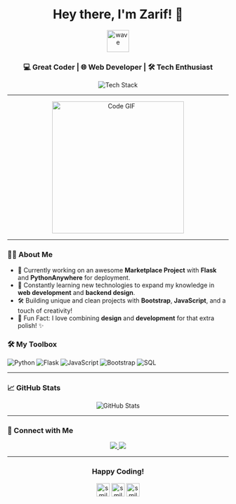 <h1 align="center">Hey there, I'm Zarif! 👋</h1>

<p align="center">
    <img src="https://media.giphy.com/media/3oKIPwoeGErMmaI43S/giphy.gif" alt="wave" width="50"/>
</p>

<h3 align="center">💻 Great Coder | 🌐 Web Developer | 🛠️ Tech Enthusiast</h3>

<p align="center">
    <img src="https://img.shields.io/badge/Tech%20Stack-Flask%20%7C%20Python%20%7C%20Bootstrap%20%7C%20JavaScript%20-%23ff5722?style=for-the-badge" alt="Tech Stack"/>
</p>

---

<div align="center">
    <img src="https://media.giphy.com/media/26xBwdIuRJiAIqHwA/giphy.gif" alt="Code GIF" width="300"/>
</div>

---

### 👨‍💻 About Me

- 🚀 Currently working on an awesome **Marketplace Project** with **Flask** and **PythonAnywhere** for deployment.
- 🌱 Constantly learning new technologies to expand my knowledge in **web development** and **backend design**.
- 🛠 Building unique and clean projects with **Bootstrap**, **JavaScript**, and a touch of creativity!
- 🎯 Fun Fact: I love combining **design** and **development** for that extra polish! ✨

### 🛠 My Toolbox

![Python](https://img.shields.io/badge/Python-3776AB?style=for-the-badge&logo=python&logoColor=white)
![Flask](https://img.shields.io/badge/Flask-000000?style=for-the-badge&logo=flask&logoColor=white)
![JavaScript](https://img.shields.io/badge/JavaScript-F7DF1E?style=for-the-badge&logo=javascript&logoColor=black)
![Bootstrap](https://img.shields.io/badge/Bootstrap-563D7C?style=for-the-badge&logo=bootstrap&logoColor=white)
![SQL](https://img.shields.io/badge/SQL-4479A1?style=for-the-badge&logo=postgresql&logoColor=white)

---

### 📈 GitHub Stats

<div align="center">
    <img src="https://github-readme-stats.vercel.app/api?username=zarifwebme&show_icons=true&theme=tokyonight" alt="GitHub Stats"/>
</div>

---

### 🔗 Connect with Me

<p align="center">
    <a href="https://linkedin.com/in/zarifwebme" target="_blank">
        <img src="https://img.shields.io/badge/LinkedIn-%230077B5.svg?style=for-the-badge&logo=linkedin&logoColor=white"/>
    </a>
    <a href="mailto:zarifwebme@example.com" target="_blank">
        <img src="https://img.shields.io/badge/Email-%23D14836.svg?style=for-the-badge&logo=gmail&logoColor=white"/>
    </a>
</p>

---

<div align="center">
    <h3>Happy Coding!</h3>
    <p><img src="https://media.giphy.com/media/3oEdv3UlXwd52AqgUE/giphy.gif" alt="smiley" width="30"/> 
       <img src="https://media.giphy.com/media/l3q2Ip4BGnvT78I1S/giphy.gif" alt="smiley" width="30"/> 
       <img src="https://media.giphy.com/media/3oEdv3UlXwd52AqgUE/giphy.gif" alt="smiley" width="30"/> 
    </p>
</div>
